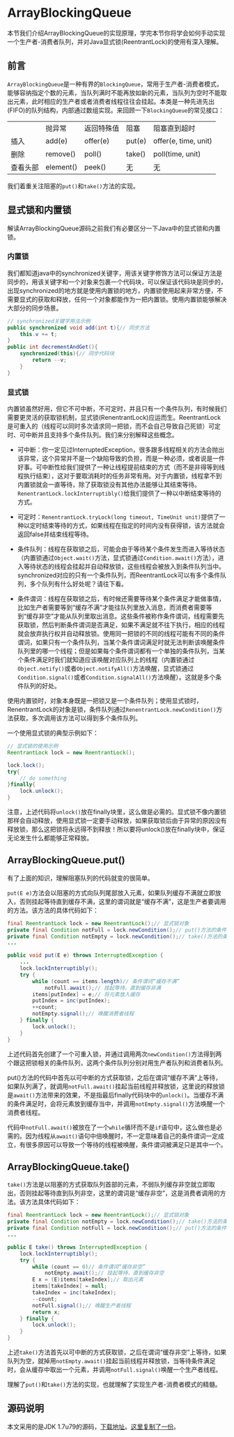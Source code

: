 # ArrayBlockingQueue

本节我们介绍ArrayBlockingQueue的实现原理，学完本节你将学会如何手动实现一个生产者-消费者队列，并对Java显式锁(ReentrantLock)的使用有深入理解。

## 前言

`ArrayBlockingQueue`是一种有界的`BlockingQueue`，常用于生产者-消费者模式，能够容纳指定个数的元素，当队列满时不能再放如新的元素，当队列为空时不能取出元素，此时相应的生产者或者消费者线程往往会挂起。本类是一种先进先出(FIFO)的队列结构，内部通过数组实现。来回顾一下`BlockingQueue`的常见接口：

<table width="600px"><tr><td></td><td>抛异常</td><td>返回特殊值</td><td>阻塞</td><td>阻塞直到超时</td></tr><tr><td>插入</td><td>add(e)</td><td>offer(e)</td><td>put(e)</td><td>offer(e, time, unit)</td></tr><tr><td>删除</td><td>remove()</td><td>poll()</td><td>take()</td><td>poll(time, unit)</td></tr><tr><td>查看头部</td><td>element()</td><td>peek()</td><td>无</td><td>无</td></tr><table>

我们着重关注阻塞的`put()`和`take()`方法的实现。

## 显式锁和内置锁

解读ArrayBlockingQueue源码之前我们有必要区分一下Java中的显式锁和内置锁。

### 内置锁

我们都知道java中的synchronized关键字，用该关键字修饰方法可以保证方法是同步的，用该关键字和一个对象来包裹一个代码块，可以保证该代码块是同步的，出现synchronized的地方就是使用内置锁的地方，内置锁使用起来非常方便，不需要显式的获取和释放，任何一个对象都能作为一把内置锁。使用内置锁能够解决大部分的同步场景。

```Java
// synchronized关键字用法示例
public synchronized void add(int t){// 同步方法
    this.v += t;
}
public int decrementAndGet(){
    synchronized(this){// 同步代码块
        return --v;
    }
}
```

### 显式锁

内置锁虽然好用，但它不可中断，不可定时，并且只有一个条件队列，有时候我们需要更灵活的获取锁机制，显式锁(RenentrantLock)应运而生。ReentrantLock是可重入的（线程可以同时多次请求同一把锁，而不会自己导致自己死锁）可定时、可中断并且支持多个条件队列。我们来分别解释这些概念。

- 可中断：你一定见过InterruptedException，很多跟多线程相关的方法会抛出该异常，这个异常并不是一个缺陷导致的负担，而是一种必须，或者说是一件好事。可中断性给我们提供了一种让线程提前结束的方式（而不是非得等到线程执行结束），这对于要取消耗时的任务非常有用。对于内置锁，线程拿不到内置锁就会一直等待，除了获取锁没有其他办法能够让其结束等待。`RenentrantLock.lockInterruptibly()`给我们提供了一种以中断结束等待的方式。

- 可定时：`RenentrantLock.tryLock(long timeout, TimeUnit unit)`提供了一种以定时结束等待的方式，如果线程在指定的时间内没有获得锁，该方法就会返回false并结束线程等待。

- 条件队列：线程在获取锁之后，可能会由于等待某个条件发生而进入等待状态（内置锁通过`Object.wait()`方法，显式锁通过`Condition.await()`方法），进入等待状态的线程会挂起并自动释放锁，这些线程会被放入到条件队列当中。synchronized对应的只有一个条件队列，而ReentrantLock可以有多个条件队列，多个队列有什么好处呢？请往下看。

- 条件谓词：线程在获取锁之后，有时候还需要等待某个条件满足才能做事情，比如生产者需要等到“缓存不满”才能往队列里放入消息，而消费者需要等到“缓存非空”才能从队列里取出消息。这些条件被称作条件谓词，线程需要先获取锁，然后判断条件谓词是否满足，如果不满足就不往下执行，相应的线程就会放弃执行权并自动释放锁。使用同一把锁的不同的线程可能有不同的条件谓词，如果只有一个条件队列，当某个条件谓词满足时就无法判断该唤醒条件队列里的哪一个线程；但是如果每个条件谓词都有一个单独的条件队列，当某个条件满足时我们就知道应该唤醒对应队列上的线程（内置锁通过`Object.notify()`或者`Object.notifyAll()`方法唤醒，显式锁通过`Condition.signal()`或者`Condition.signalAll()`方法唤醒）。这就是多个条件队列的好处。

使用内置锁时，对象本身既是一把锁又是一个条件队列；使用显式锁时，RenentrantLock的对象是锁，条件队列通过`RenentrantLock.newCondition()`方法获取，多次调用该方法可以得到多个条件队列。

一个使用显式锁的典型示例如下：

```Java
// 显式锁的使用示例
ReentrantLock lock = new ReentrantLock();

lock.lock();
try{
    // do something
}finally{
    lock.unlock();
}
```

注意，上述代码将`unlock()`放在finally块里，这么做是必需的。显式锁不像内置锁那样会自动释放，使用显式锁一定要手动释放，如果获取锁后由于异常的原因没有释放锁，那么这把锁将永远得不到释放！所以要将unlock()放在finally块中，保证无论发生什么都能够正常释放。

## ArrayBlockingQueue.put()

有了上面的知识，理解阻塞队列的代码就变的很简单。

`put(E e)`方法会以阻塞的方式向队列尾部放入元素，如果队列缓存不满就立即放入，否则挂起等待直到缓存不满，这里的谓词就是“缓存不满”，这是生产者要调用的方法。该方法的具体代码如下：

```Java
final ReentrantLock lock = new ReentrantLock();// 显式锁对象
private final Condition notFull = lock.newCondition();// put()方法的条件队列
private final Condition notEmpty = lock.newCondition();// take()方法的条件队列
...

public void put(E e) throws InterruptedException {
	...
    lock.lockInterruptibly();
    try {
        while (count == items.length)// 条件谓词“缓存不满”
            notFull.await();// 挂起等待，直到缓存非满
        items[putIndex] = e;// 将元素放入缓存
        putIndex = inc(putIndex);
        ++count;
        notEmpty.signal();// 唤醒消费者线程
    } finally {
        lock.unlock();
    }
}
```

上述代码首先创建了一个可重入锁，并通过调用两次`newCondition()`方法得到两个跟这把锁相关的条件队列，这两个条件队列分别对用生产者队列和消费者队列。

put()方法的代码中首先以可中断的方式获取锁，之后在谓词“缓存不满”上等待，如果队列满了，就调用`notFull.await()`挂起当前线程并释放锁，这里说的释放锁是`await()`方法带来的效果，不是指最后finally代码块中的`unlock()`。当缓存不满的条件满足时，会将元素放到缓存当中，并调用`notEmpty.signal()`方法唤醒一个消费者线程。

代码中`notFull.await()`被放在了一个`while`循环而不是`if`语句中，这么做也是必需的。因为线程从`await()`语句中倍唤醒时，不一定意味着自己的条件谓词一定成立，有很多原因可以导致一个等待的线程被唤醒，条件谓词被满足只是其中一个。

## ArrayBlockingQueue.take()

`take()`方法是以阻塞的方式获取队列首部的元素，不弱队列缓存非空就立即取出，否则挂起等待直到队列非空，这里的谓词是“缓存非空”，这是消费者调用的方法。该方法具体代码如下：


```Java
final ReentrantLock lock = new ReentrantLock();// 显式锁对象
private final Condition notEmpty = lock.newCondition();// take()方法的条件队列
private final Condition notFull = lock.newCondition();// put()方法的条件队列
...

public E take() throws InterruptedException {
    lock.lockInterruptibly();
    try {
        while (count == 0)// 条件谓词“缓存非空”
            notEmpty.await();// 挂起等待，直到缓存非空
        E x = (E)items[takeIndex];// 取出元素
        items[takeIndex] = null;
        takeIndex = inc(takeIndex);
        --count;
        notFull.signal();// 唤醒生产者线程
        return x;
    } finally {
        lock.unlock();
    }
}
```

上述`take()`方法首先以可中断的方式获取锁，之后在谓词“缓存非空”上等待，如果队列为空，就掉用`notEmpty.await()`挂起当前线程并释放锁，当等待条件满足时，会从缓存中取出一个元素，并调用`notFull.signal()`唤醒一个生产者线程。

理解了`put()`和`take()`方法的实现，也就理解了实现生产者-消费者模式的精髓。

## 源码说明

本文采用的是JDK 1.7u79的源码，[下载地址](http://www.oracle.com/technetwork/java/javase/downloads/jdk7-downloads-1880260.html)。[这里复制了一份](../source/src.zip)。
